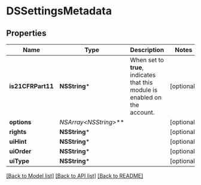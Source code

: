 # DSSettingsMetadata

## Properties
Name | Type | Description | Notes
------------ | ------------- | ------------- | -------------
**is21CFRPart11** | **NSString*** | When set to **true**, indicates that this module is enabled on the account. | [optional] 
**options** | **NSArray&lt;NSString*&gt;*** |  | [optional] 
**rights** | **NSString*** |  | [optional] 
**uiHint** | **NSString*** |  | [optional] 
**uiOrder** | **NSString*** |  | [optional] 
**uiType** | **NSString*** |  | [optional] 

[[Back to Model list]](../README.md#documentation-for-models) [[Back to API list]](../README.md#documentation-for-api-endpoints) [[Back to README]](../README.md)


